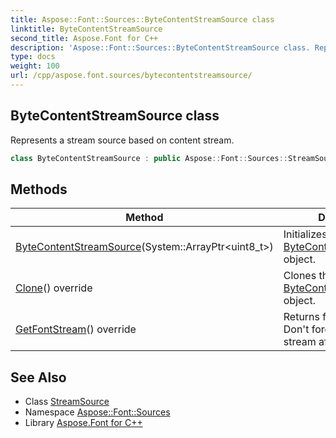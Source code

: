 ```yaml
---
title: Aspose::Font::Sources::ByteContentStreamSource class
linktitle: ByteContentStreamSource
second_title: Aspose.Font for C++
description: 'Aspose::Font::Sources::ByteContentStreamSource class. Represents a stream source based on content stream in C++.'
type: docs
weight: 100
url: /cpp/aspose.font.sources/bytecontentstreamsource/
---
```

## ByteContentStreamSource class


Represents a stream source based on content stream.

```cpp
class ByteContentStreamSource : public Aspose::Font::Sources::StreamSource
```

## Methods

| Method | Description |
| --- | --- |
| [ByteContentStreamSource](./bytecontentstreamsource/)(System::ArrayPtr\<uint8_t\>) | Initializes new [ByteContentStreamSource](./) object. |
| [Clone](./clone/)() override | Clones the [ByteContentStreamSource](./) object. |
| [GetFontStream](./getfontstream/)() override | Returns font file stream. Don't forget to close the stream after use. |
## See Also

* Class [StreamSource](../streamsource/)
* Namespace [Aspose::Font::Sources](../)
* Library [Aspose.Font for C++](../../)
